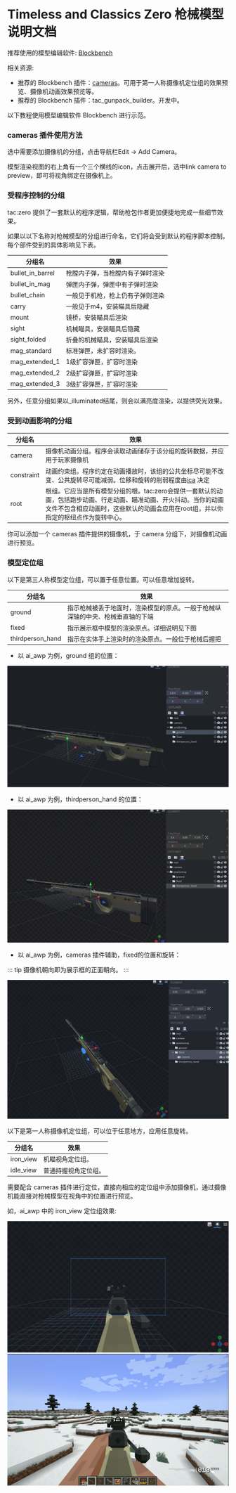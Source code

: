 # Timeless and Classics Zero 枪械模型说明文档

推荐使用的模型编辑软件: [Blockbench](https://www.blockbench.net/)

相关资源:

- 推荐的 Blockbench 插件：[cameras](https://github.com/JannisX11/blockbench-plugins/blob/master/plugins/cameras.js)。可用于第一人称摄像机定位组的效果预览、摄像机动画效果预览等。
- 推荐的 Blockbench 插件：tac_gunpack_builder。开发中。

以下教程使用模型编辑软件 Blockbench 进行示范。

### cameras 插件使用方法

选中需要添加摄像机的分组，点击导航栏Edit -> Add Camera。

模型渲染视图的右上角有一个三个横线的icon，点击展开后，选中link camera to preview，即可将视角绑定在摄像机上。

### 受程序控制的分组

tac:zero 提供了一套默认的程序逻辑，帮助枪包作者更加便捷地完成一些细节效果。

如果以以下名称对枪械模型的分组进行命名，它们将会受到默认的程序脚本控制。每个部件受到的具体影响见下表。

| 分组名           | 效果                             |
| ------------------ | ---------------------------------- |
| bullet_in_barrel | 枪膛内子弹，当枪膛内有子弹时渲染 |
| bullet_in_mag    | 弹匣内子弹，弹匣中有子弹时渲染   |
| bullet_chain     | 一般见于机枪，枪上仍有子弹则渲染 |
| carry            | 一般见于m4，安装瞄具后隐藏       |
| mount            | 镜桥，安装瞄具后渲染             |
| sight            | 机械瞄具，安装瞄具后隐藏         |
| sight_folded     | 折叠的机械瞄具，安装瞄具后渲染   |
| mag_standard     | 标准弹匣，未扩容时渲染。         |
| mag_extended_1   | 1级扩容弹匣，扩容时渲染          |
| mag_extended_2   | 2级扩容弹匣，扩容时渲染          |
| mag_extended_3   | 3级扩容弹匣，扩容时渲染          |

另外，任意分组如果以_illuminated结尾，则会以满亮度渲染，以提供荧光效果。

### 受到动画影响的分组

| 分组名     | 效果                                                                                                                                                                                                     |
| ------------ | ---------------------------------------------------------------------------------------------------------------------------------------------------------------------------------------------------------- |
| camera     | 摄像机动画分组。程序会读取动画储存于该分组的旋转数据，并应用于玩家摄像机                                                                                                                                 |
| constraint | 动画约束组。程序约定在动画播放时，该组的公共坐标尽可能不改变、公共旋转尽可能减弱。位移和旋转的削弱程度由[ica]() 决定                                                                                     |
| root       | 根组。它应当是所有模型分组的根。tac:zero会提供一套默认的动画，包括跑步动画、行走动画、瞄准动画、开火抖动。当你的动画文件不包含相应动画时，这些默认的动画会应用在root组，并以你指定的枢纽点作为旋转中心。 |

你可以添加一个 cameras 插件提供的摄像机，于 camera 分组下，对摄像机动画进行预览。

### 模型定位组

以下是第三人称模型定位组，可以置于任意位置。可以任意增加旋转。

| 分组名           | 效果                                                                           |
| ------------------ | -------------------------------------------------------------------------------- |
| ground           | 指示枪械被丢于地面时，渲染模型的原点。一般于枪械纵深轴的中央、枪械垂直轴的下端 |
| fixed            | 指示展示框中模型的渲染原点。详细说明见下图                                     |
| thirdperson_hand | 指示在实体手上渲染时的渲染原点。一般位于枪械后握把                             |

- 以 ai_awp  为例，ground 组的位置：

![AWP Ground](./awp_ground.png)

- 以 ai_awp 为例，thirdperson_hand 的位置：

![AWP Third Person Hand](./awp_thirdperson_hand.png)

- 以 ai_awp 为例，cameras 插件辅助，fixed的位置和旋转：

::: tip
摄像机朝向即为展示框的正面朝向。
::: 

![AWP Fixed](./awp_fixed.png)

以下是第一人称摄像机定位组，可以位于任意地方，应用任意旋转。

| 分组名    | 效果                 |
| ----------- | ---------------------- |
| iron_view | 机瞄视角定位组。     |
| idle_view | 普通持握视角定位组。 |

需要配合 cameras 插件进行定位，直接向相应的定位组中添加摄像机，通过摄像机能直接对枪械模型在视角中的位置进行预览。

如，ai_awp 中的 iron_view 定位组效果: 

![AWP Iron View](./awp_iron_view.png)
![AWP Iron View In Game](./awp_iron_view_in_game.png)

